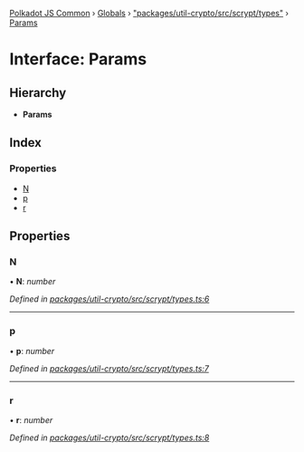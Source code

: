 [Polkadot JS Common](../README.md) › [Globals](../globals.md) › ["packages/util-crypto/src/scrypt/types"](../modules/_packages_util_crypto_src_scrypt_types_.md) › [Params](_packages_util_crypto_src_scrypt_types_.params.md)

# Interface: Params

## Hierarchy

* **Params**

## Index

### Properties

* [N](_packages_util_crypto_src_scrypt_types_.params.md#n)
* [p](_packages_util_crypto_src_scrypt_types_.params.md#p)
* [r](_packages_util_crypto_src_scrypt_types_.params.md#r)

## Properties

###  N

• **N**: *number*

*Defined in [packages/util-crypto/src/scrypt/types.ts:6](https://github.com/polkadot-js/common/blob/08de8ce2/packages/util-crypto/src/scrypt/types.ts#L6)*

___

###  p

• **p**: *number*

*Defined in [packages/util-crypto/src/scrypt/types.ts:7](https://github.com/polkadot-js/common/blob/08de8ce2/packages/util-crypto/src/scrypt/types.ts#L7)*

___

###  r

• **r**: *number*

*Defined in [packages/util-crypto/src/scrypt/types.ts:8](https://github.com/polkadot-js/common/blob/08de8ce2/packages/util-crypto/src/scrypt/types.ts#L8)*
